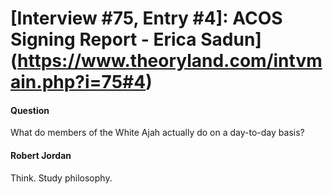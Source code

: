 # [Interview #75, Entry #4]: ACOS Signing Report - Erica Sadun](https://www.theoryland.com/intvmain.php?i=75#4)

#### Question

What do members of the White Ajah actually do on a day-to-day basis?

#### Robert Jordan

Think. Study philosophy.


